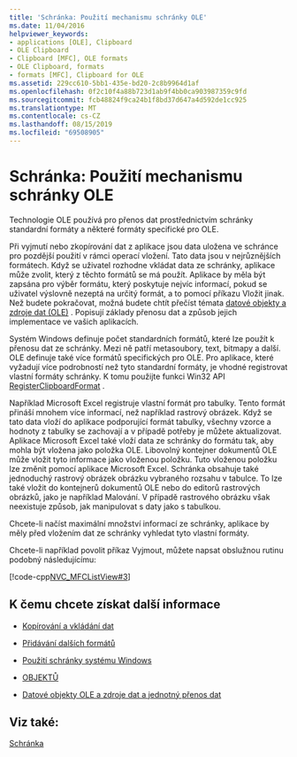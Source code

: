 ```yaml
---
title: 'Schránka: Použití mechanismu schránky OLE'
ms.date: 11/04/2016
helpviewer_keywords:
- applications [OLE], Clipboard
- OLE Clipboard
- Clipboard [MFC], OLE formats
- OLE Clipboard, formats
- formats [MFC], Clipboard for OLE
ms.assetid: 229cc610-5bb1-435e-bd20-2c8b9964d1af
ms.openlocfilehash: 0f2c10f4a88b723d1ab9f4bb0ca903987359c9fd
ms.sourcegitcommit: fcb48824f9ca24b1f8bd37d647a4d592de1cc925
ms.translationtype: MT
ms.contentlocale: cs-CZ
ms.lasthandoff: 08/15/2019
ms.locfileid: "69508905"
---
```

# <a name="clipboard-using-the-ole-clipboard-mechanism"></a>Schránka: Použití mechanismu schránky OLE

Technologie OLE používá pro přenos dat prostřednictvím schránky standardní formáty a některé formáty specifické pro OLE.

Při vyjmutí nebo zkopírování dat z aplikace jsou data uložena ve schránce pro pozdější použití v rámci operací vložení. Tato data jsou v nejrůznějších formátech. Když se uživatel rozhodne vkládat data ze schránky, aplikace může zvolit, který z těchto formátů se má použít. Aplikace by měla být zapsána pro výběr formátu, který poskytuje nejvíc informací, pokud se uživatel výslovně nezeptá na určitý formát, a to pomocí příkazu Vložit jinak. Než budete pokračovat, možná budete chtít přečíst témata [datové objekty a zdroje dat (OLE)](../mfc/data-objects-and-data-sources-ole.md) . Popisují základy přenosu dat a způsob jejich implementace ve vašich aplikacích.

Systém Windows definuje počet standardních formátů, které lze použít k přenosu dat ze schránky. Mezi ně patří metasoubory, text, bitmapy a další. OLE definuje také více formátů specifických pro OLE. Pro aplikace, které vyžadují více podrobností než tyto standardní formáty, je vhodné registrovat vlastní formáty schránky. K tomu použijte funkci Win32 API [RegisterClipboardFormat](/windows/win32/api/winuser/nf-winuser-registerclipboardformatw) .

Například Microsoft Excel registruje vlastní formát pro tabulky. Tento formát přináší mnohem více informací, než například rastrový obrázek. Když se tato data vloží do aplikace podporující formát tabulky, všechny vzorce a hodnoty z tabulky se zachovají a v případě potřeby je můžete aktualizovat. Aplikace Microsoft Excel také vloží data ze schránky do formátu tak, aby mohla být vložena jako položka OLE. Libovolný kontejner dokumentů OLE může vložit tyto informace jako vloženou položku. Tuto vloženou položku lze změnit pomocí aplikace Microsoft Excel. Schránka obsahuje také jednoduchý rastrový obrázek obrázku vybraného rozsahu v tabulce. To lze také vložit do kontejnerů dokumentů OLE nebo do editorů rastrových obrázků, jako je například Malování. V případě rastrového obrázku však neexistuje způsob, jak manipulovat s daty jako s tabulkou.

Chcete-li načíst maximální množství informací ze schránky, aplikace by měly před vložením dat ze schránky vyhledat tyto vlastní formáty.

Chcete-li například povolit příkaz Vyjmout, můžete napsat obslužnou rutinu podobný následujícímu:

[!code-cpp[NVC_MFCListView#3](../atl/reference/codesnippet/cpp/clipboard-using-the-ole-clipboard-mechanism_1.cpp)]

## <a name="what-do-you-want-to-know-more-about"></a>K čemu chcete získat další informace

- [Kopírování a vkládání dat](../mfc/clipboard-copying-and-pasting-data.md)

- [Přidávání dalších formátů](../mfc/clipboard-adding-other-formats.md)

- [Použití schránky systému Windows](../mfc/clipboard-using-the-windows-clipboard.md)

- [OBJEKTŮ](../mfc/ole-background.md)

- [Datové objekty OLE a zdroje dat a jednotný přenos dat](../mfc/data-objects-and-data-sources-ole.md)

## <a name="see-also"></a>Viz také:

[Schránka](../mfc/clipboard.md)

